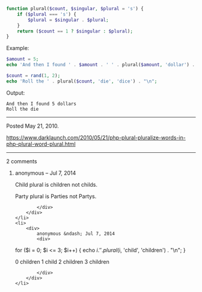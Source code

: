 ```php
function plural($count, $singular, $plural = 's') {
    if ($plural === 's') {
        $plural = $singular . $plural;
    }
    return ($count == 1 ? $singular : $plural);
}
```
Example:
```php
$amount = 5;
echo 'And then I found ' . $amount . ' ' . plural($amount, 'dollar') . "\n";

$count = rand(1, 2);
echo 'Roll the ' . plural($count, 'die', 'dice') . "\n";
```

Output:
```
And then I found 5 dollars
Roll the die
```

---

Posted May 21, 2010.

https://www.darklaunch.com/2010/05/21/php-plural-pluralize-words-in-php-plural-word-plural.html

---

2 comments

<ol>
    <li>
        <div>
            anonymous &ndash; Jul 7, 2014
            <div>

Child plural is children not childs.

Party plural is Parties not Partys.

            </div>
        </div>
    </li>
    <li>
        <div>
            anonymous &ndash; Jul 7, 2014
            <div>

for ($i = 0; $i &lt;= 3; $i++) {
    echo $i . ' ' . plural($i, 'child', 'children') . "\n";
}

0 children
1 child
2 children
3 children

            </div>
        </div>
    </li>
</ol>

